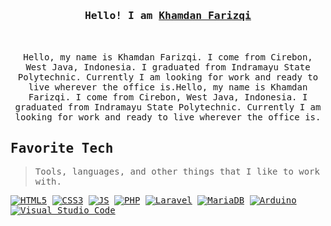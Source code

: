 <h3 align="center"><samp>Hello! I am <b><a rel="nofollow noopener noreferrer" target="_blank" href="">Khamdan Farizqi</a></b></samp></h3>
<p align="center"><br>
  <samp>
    <br>
    Hello, my name is Khamdan Farizqi. I come from Cirebon, West Java, Indonesia. I graduated from Indramayu State Polytechnic. Currently I am looking for work and ready to     live wherever the office is.Hello, my name is Khamdan Farizqi. I come from Cirebon, West Java, Indonesia. I graduated from Indramayu State Polytechnic. Currently I am       looking for work and ready to live wherever the office is.
    <br>
  </samp>
</p>
  <samp>
<h2 align="left" id="macropower-tech">Favorite Tech</h2>

> Tools, languages, and other things that I like to work with.

[![HTML5](https://img.shields.io/badge/HTML5-E34F26?style=flat&logo=html5&logoColor=white)](https://html.spec.whatwg.org/multipage/)
[![CSS3](https://img.shields.io/badge/CSS3-1572B6?style=flat&logo=css3&logoColor=white)](https://www.w3.org/Style/CSS/specs.en.html)
[![JS](https://img.shields.io/badge/JavaScript-f7df1e?style=flat&logo=javascript&logoColor=white)](https://standardjs.com/)
[![PHP](https://img.shields.io/badge/PHP-777BB4?style=flat&logo=php&logoColor=white)](https://www.php.net/)
[![Laravel](https://img.shields.io/badge/Laravel-FF2D20?style=flat&logo=laravel&logoColor=white)](https://laravel.com/)
[![MariaDB](https://img.shields.io/badge/MariaDB-003545?style=flat&logo=mariadb&logoColor=white)](https://mariadb.org/)
[![Arduino](https://img.shields.io/badge/Arduino-005c5f?style=flat&logo=arduino&logoColor=white)](https://arduino.cc/)
[![Visual Studio Code](https://img.shields.io/badge/Visual_Studio_Code-0078D4?style=flat&logo=visual%20studio%20code&logoColor=white)](https://code.visualstudio.com/)
  

<br>
